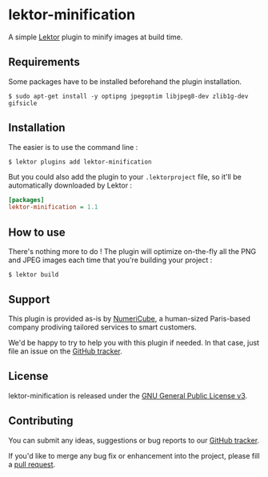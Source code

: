 # lektor-minification

A simple [Lektor](https://www.getlektor.com/) plugin to minify images at build time.

## Requirements

Some packages have to be installed beforehand the plugin installation.

	$ sudo apt-get install -y optipng jpegoptim libjpeg8-dev zlib1g-dev gifsicle

## Installation

The easier is to use the command line :

	$ lektor plugins add lektor-minification

But you could also add the plugin to your `.lektorproject` file, so it'll be automatically downloaded by Lektor :

```ini
[packages]
lektor-minification = 1.1
```

## How to use

There's nothing more to do ! The plugin will optimize on-the-fly all the PNG and JPEG images each time that you're building your project :

	$ lektor build

## Support

This plugin is provided as-is by [NumeriCube](http://numericube.com), a human-sized Paris-based company prodiving tailored services to smart customers. 

We'd be happy to try to help you with this plugin if needed. In that case, just file an issue on the [GitHub tracker](https://github.com/numericube/lektor-minification/issues).

## License

lektor-minification is released under the [GNU General Public License v3](https://github.com/numericube/lektor-minification/blob/master/LICENSE).

## Contributing

You can submit any ideas, suggestions or bug reports to our [GitHub tracker](https://github.com/numericube/lektor-minification/issues).

If you'd like to merge any bug fix or enhancement into the project, please fill a [pull request](https://github.com/numericube/lektor-minification/pulls).
